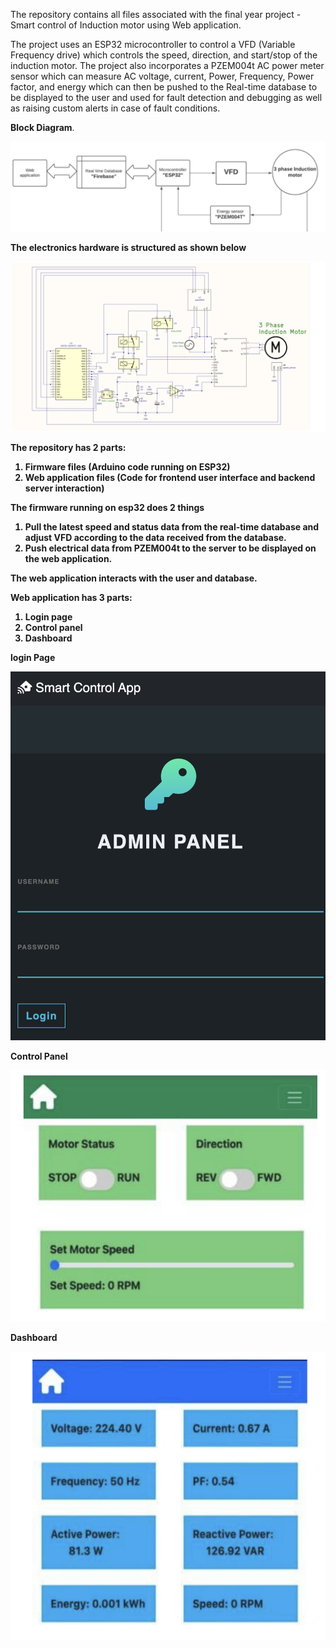 The repository contains all files associated with the final year project - Smart control of Induction motor using Web application.

The project uses an ESP32 microcontroller to control a VFD (Variable Frequency drive) which controls the speed, direction, and start/stop of the induction motor.
The project also incorporates a PZEM004t AC power meter sensor which can measure AC voltage, current, Power, Frequency, Power factor, and energy which can then be 
pushed to the Real-time database to be displayed to the user and used for fault detection and debugging as well as raising custom alerts in case of fault conditions.

<strong>Block Diagram</strong>.

![plot](./Assets/block_diagram.png)

<strong>The electronics hardware is structured as shown below<strong/>

![plot](./Assets/circuit_diagram.png)

The repository has 2 parts:
  1. Firmware files (Arduino code running on ESP32)
  2. Web application files (Code for frontend user interface and backend server interaction)

The firmware running on esp32 does 2 things
  1. Pull the latest speed and status data from the real-time database and adjust VFD according to the data received from the database.
  2. Push electrical data from PZEM004t to the server to be displayed on the web application.

The web application interacts with the user and database.

Web application has 3 parts:
  1. Login page
  2. Control panel
  3. Dashboard

<strong>login Page</strong>

![plot](./Assets/login.png)

<strong>Control Panel</strong>

![plot](./Assets/control_panel.png)

<strong>Dashboard</strong>

![plot](./Assets/dashboard.png)

